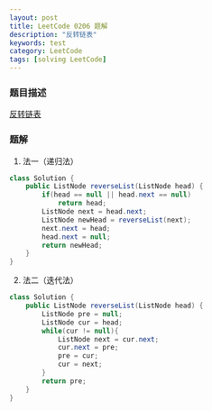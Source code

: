 ```yaml
---
layout: post
title: LeetCode 0206 题解
description: "反转链表"
keywords: test
category: LeetCode
tags: [solving LeetCode]
---
```


### 题目描述
[反转链表](https://leetcode-cn.com/problems/reverse-linked-list/)

### 题解
1. 法一（递归法）
```java
class Solution {
    public ListNode reverseList(ListNode head) {
        if(head == null || head.next == null)
            return head;
        ListNode next = head.next;
        ListNode newHead = reverseList(next);
        next.next = head;
        head.next = null;
        return newHead;
    }
}
```
2. 法二（迭代法）
```java
class Solution {
    public ListNode reverseList(ListNode head) {
        ListNode pre = null;
        ListNode cur = head;
        while(cur != null){
            ListNode next = cur.next;
            cur.next = pre;
            pre = cur;
            cur = next;
        }
        return pre;
    }
}
```